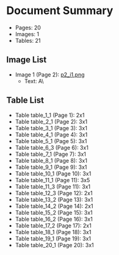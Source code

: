 # Document Summary

- Pages: 20
- Images: 1
- Tables: 21

## Image List

- Image 1 (Page 2): [p2_i1.png](pdf_images/p2_i1.png)
  - Text: A\

## Table List

- Table table_1_1 (Page 1): 2x1
- Table table_2_1 (Page 2): 3x1
- Table table_3_1 (Page 3): 3x1
- Table table_4_1 (Page 4): 3x1
- Table table_5_1 (Page 5): 3x1
- Table table_6_3 (Page 6): 3x1
- Table table_7_1 (Page 7): 3x1
- Table table_8_1 (Page 8): 3x1
- Table table_9_1 (Page 9): 3x1
- Table table_10_1 (Page 10): 3x1
- Table table_11_1 (Page 11): 3x5
- Table table_11_3 (Page 11): 3x1
- Table table_12_3 (Page 12): 2x1
- Table table_13_2 (Page 13): 3x1
- Table table_14_2 (Page 14): 2x1
- Table table_15_2 (Page 15): 3x1
- Table table_16_2 (Page 16): 3x1
- Table table_17_2 (Page 17): 2x1
- Table table_18_1 (Page 18): 3x1
- Table table_19_1 (Page 19): 3x1
- Table table_20_1 (Page 20): 3x1
